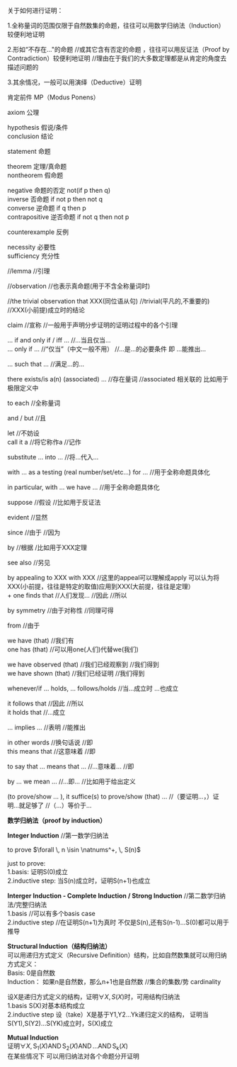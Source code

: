  关于如何进行证明：  
 
1\.全称量词的范围仅限于自然数集的命题，往往可以用数学归纳法（Induction）较便利地证明  

2\.形如“不存在..."的命题 //或其它含有否定的命题 ，往往可以用反证法（Proof by Contradiction）较便利地证明 //理由在于我们的大多数定理都是从肯定的角度去描述问题的     

3\.其余情况，一般可以用演绎（Deductive）证明  
  
肯定前件 MP（Modus Ponens）  

axiom 公理  
  
hypothesis 假说/条件  
conclusion 结论  

statement 命题  

theorem 定理/真命题    
nontheorem 假命题    

negative 命题的否定 not(if p then q)  
inverse 否命题 if not p then not q  
converse 逆命题 if q then p   
contrapositive 逆否命题 if not q then not p  

counterexample 反例  

necessity 必要性  
sufficiency 充分性  

//lemma //引理  

//observation //也表示真命题(用于不含全称量词时)   

//the trivial observation that XXX(同位语从句) //trivial(平凡的,不重要的) //XXX(小前提)成立时的结论   

claim //宣称 //一般用于声明分步证明的证明过程中的各个引理   

... if and only if / iff ... //...当且仅当...  
... only if ... //“仅当”（中文一般不用） //...是...的必要条件 即 ...能推出...  

... such that ... //满足...的...

there exists/is a(n) (associated) ... //存在量词  //associated 相关联的 比如用于极限定义中   

to each //全称量词

and / but //且   
  
let //不妨设  
call it a //将它称作a //记作     
  
substitute ... into ... //将...代入...    

with ... as a testing (real number/set/etc...) for ... //用于全称命题具体化    

in particular, with ... we have ... //用于全称命题具体化    

suppose //假设 //比如用于反证法  

evident //显然   

since //由于 //因为 

by //根据 /比如用于XXX定理    

see also //另见  

by appealing to XXX with XXX //这里的appeal可以理解成apply 可以认为将XXX(小前提，往往是特定的取值)应用到XXX(大前提，往往是定理）  
\+ one finds that //人们发现... //因此 //所以

by symmetry //由于对称性 //同理可得  

from //由于

we have (that) //我们有  
one has (that) //可以用one(人们)代替we(我们)   

we have observed (that) //我们已经观察到 //我们得到    
we have shown (that) //我们已经证明 //我们得到   

whenever/if ... holds, ... follows/holds //当...成立时 ...也成立      

it follows that //因此 //所以   
it holds that //...成立  

... implies ... //表明 //能推出    

in other words //换句话说 //即  
this means that //这意味着 //即    
   
to say that ... means that ... //...意味着... //即   

by ... we mean ... //...即... //比如用于给出定义  
    
(to prove/show ... ), it suffice(s) to prove/show (that) ... //（要证明...，）证明...就足够了 //（...）等价于...   

**数学归纳法（proof by induction）**    
    
**Integer Induction**  //第一数学归纳法    
    
to prove $\forall \, n \isin \natnums^+, \, S(n)$   
  
just to prove:  
1\.basis: 证明S(0)成立  
2\.inductive step: 当S(n)成立时，证明S(n+1)也成立 
  
**Interger Induction - Complete Induction / Strong Induction**  //第二数学归纳法/完整归纳法    
1\.basis //可以有多个basis case    
2\.inductive step  //在证明S(n+1)为真时 不仅是S(n),还有S(n-1)...S(0)都可以用于推导  
  
**Structural Induction（结构归纳法）**  
可以用递归方式定义（Recursive Definition）结构，比如自然数集就可以用归纳方式定义：  
Basis: 0是自然数  
Induction： 如果n是自然数，那么n+1也是自然数 //集合的集数/势 cardinality    

设X是递归方式定义的结构，证明$\forall X , \, S(X)$时，可用结构归纳法  
 1\.basis S(X)对基本结构成立  
 2\.inductive step 设（take）X是基于Y1,Y2...Yk递归定义的结构， 证明当S(Y1),S(Y2)...S(YK)成立时，S(X)成立    

**Mutual Induction**  
证明$\forall X , \, \operatorname{S_1}(X) \operatorname{AND} \operatorname{S_2}(X) \operatorname{AND} ... \operatorname{AND} \operatorname{S_k}(X)$  
在某些情况下 可以用归纳法对各个命题分开证明  